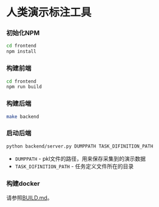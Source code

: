 <!-- vimc: call SyntaxRange#Include('```sh', '```', 'sh', 'NonText'): -->
<!-- vim: set nospell iminsert=2: -->

# 人类演示标注工具

### 初始化NPM

```sh
cd frontend
npm install
```

### 构建前端

```sh
cd frontend
npm run build
```

### 构建后端

```sh
make backend
```

### 启动后端

```sh
python backend/server.py DUMPPATH TASK_DIFINITION_PATH
```

* `DUMPPATH` - pkl文件的路径，用来保存采集到的演示数据
* `TASK_DIFINITION_PATH` - 任务定义文件所在的目录

### 构建docker

请参照[BUILD.md](build-docker/BUILD-zh.md)。

